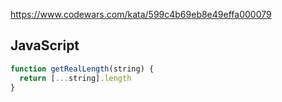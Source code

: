 https://www.codewars.com/kata/599c4b69eb8e49effa000079

## JavaScript
```js
function getRealLength(string) {
  return [...string].length
}
```